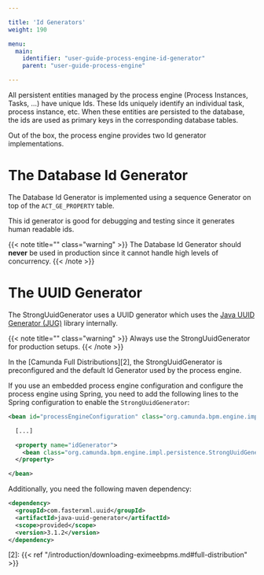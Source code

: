 ```yaml
---

title: 'Id Generators'
weight: 190

menu:
  main:
    identifier: "user-guide-process-engine-id-generator"
    parent: "user-guide-process-engine"

---
```



All persistent entities managed by the process engine (Process Instances, Tasks, ...) have unique
Ids. These Ids uniquely identify an individual task, process instance, etc. When these entities are
persisted to the database, the ids are used as primary keys in the corresponding database tables.

Out of the box, the process engine provides two Id generator implementations.


# The Database Id Generator

The Database Id Generator is implemented using a sequence Generator on top of the `ACT_GE_PROPERTY`
table.

This id generator is good for debugging and testing since it generates human readable ids.

{{< note title="" class="warning" >}}
  The Database Id Generator should **never** be used in production since it cannot handle high levels of concurrency.
{{< /note >}}


# The UUID Generator

The StrongUuidGenerator uses a UUID generator which uses the [Java UUID Generator (JUG)][1] library
internally.

{{< note title="" class="warning" >}}
  Always use the StrongUuidGenerator for production setups.
{{< /note >}}

In the [Camunda Full Distributions][2], the
StrongUuidGenerator is preconfigured and the default Id Generator used by the process engine.

If you use an embedded process engine configuration and configure the process engine using Spring,
you need to add the following lines to the Spring configuration to enable the
`StrongUuidGenerator`:

```xml
<bean id="processEngineConfiguration" class="org.camunda.bpm.engine.impl.cfg.StandaloneInMemProcessEngineConfiguration">

  [...]

  <property name="idGenerator">
    <bean class="org.camunda.bpm.engine.impl.persistence.StrongUuidGenerator" />
  </property>

</bean>
```

Additionally, you need the following maven dependency:

```xml
<dependency>
  <groupId>com.fasterxml.uuid</groupId>
  <artifactId>java-uuid-generator</artifactId>
  <scope>provided</scope>
  <version>3.1.2</version>
</dependency>
```

[1]: https://mvnrepository.com/artifact/com.fasterxml.uuid/java-uuid-generator
[2]: {{< ref "/introduction/downloading-eximeebpms.md#full-distribution" >}}

